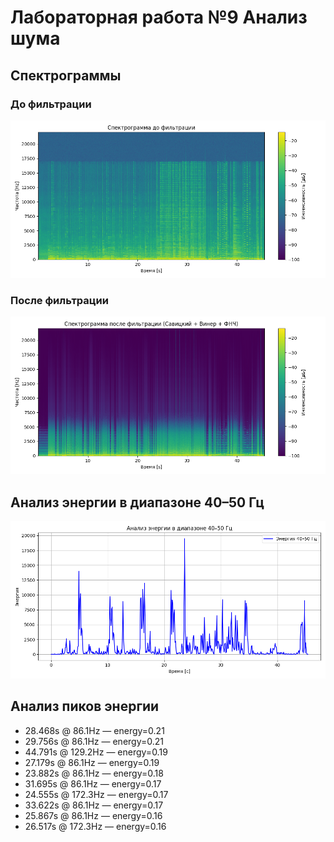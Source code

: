 # Лабораторная работа №9  Анализ шума

## Спектрограммы

### До фильтрации
![Спектрограмма до фильтрации](spectrogram_before.png)

### После фильтрации
![Спектрограмма после фильтрации](spectrogram_after.png)

## Анализ энергии в диапазоне 40–50 Гц

![График энергии 40–50 Гц](energy_40_50Hz.png)

## Анализ пиков энергии

- 28.468s @ 86.1Hz — energy=0.21
- 29.756s @ 86.1Hz — energy=0.21
- 44.791s @ 129.2Hz — energy=0.19
- 27.179s @ 86.1Hz — energy=0.19
- 23.882s @ 86.1Hz — energy=0.18
- 31.695s @ 86.1Hz — energy=0.17
- 24.555s @ 172.3Hz — energy=0.17
- 33.622s @ 86.1Hz — energy=0.17
- 25.867s @ 86.1Hz — energy=0.16
- 26.517s @ 172.3Hz — energy=0.16